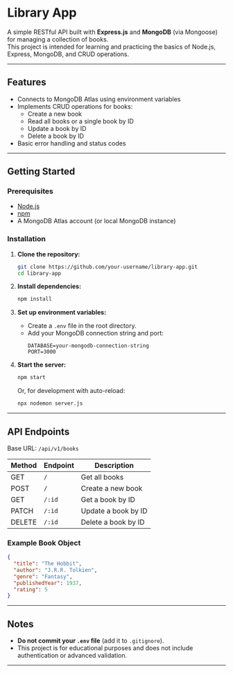 # Library App

A simple RESTful API built with **Express.js** and **MongoDB** (via Mongoose) for managing a collection of books.  
This project is intended for learning and practicing the basics of Node.js, Express, MongoDB, and CRUD operations.

---

## Features

- Connects to MongoDB Atlas using environment variables
- Implements CRUD operations for books:
  - Create a new book
  - Read all books or a single book by ID
  - Update a book by ID
  - Delete a book by ID
- Basic error handling and status codes

---

## Getting Started

### Prerequisites

- [Node.js](https://nodejs.org/)
- [npm](https://www.npmjs.com/)
- A MongoDB Atlas account (or local MongoDB instance)

### Installation

1. **Clone the repository:**

   ```bash
   git clone https://github.com/your-username/library-app.git
   cd library-app
   ```

2. **Install dependencies:**

   ```bash
   npm install
   ```

3. **Set up environment variables:**

   - Create a `.env` file in the root directory.
   - Add your MongoDB connection string and port:
     ```
     DATABASE=your-mongodb-connection-string
     PORT=3000
     ```

4. **Start the server:**
   ```bash
   npm start
   ```
   Or, for development with auto-reload:
   ```bash
   npx nodemon server.js
   ```

---

## API Endpoints

Base URL: `/api/v1/books`

| Method | Endpoint | Description         |
| ------ | -------- | ------------------- |
| GET    | `/`      | Get all books       |
| POST   | `/`      | Create a new book   |
| GET    | `/:id`   | Get a book by ID    |
| PATCH  | `/:id`   | Update a book by ID |
| DELETE | `/:id`   | Delete a book by ID |

### Example Book Object

```json
{
  "title": "The Hobbit",
  "author": "J.R.R. Tolkien",
  "genre": "Fantasy",
  "publishedYear": 1937,
  "rating": 5
}
```

---

## Notes

- **Do not commit your `.env` file** (add it to `.gitignore`).
- This project is for educational purposes and does not include authentication or advanced validation.

---
